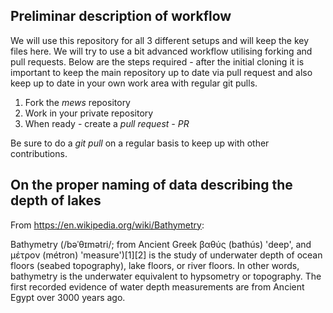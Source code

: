 ## Preliminar description of workflow

We will use this repository for all 3 different setups and will keep the key files here. We will try to use a bit advanced workflow utilising forking and pull requests.
Below are the steps required - after the initial cloning it is important to keep the main repository up to date via pull request and also keep up to date in your own work area with regular git pulls.

  1. Fork the *mews* repository
  2. Work in your private repository
  3. When ready - create a *pull request - PR*

Be sure to do a *git pull* on a regular basis to keep up with other contributions.



## On the proper naming of data describing the depth of lakes

From https://en.wikipedia.org/wiki/Bathymetry:

Bathymetry (/bəˈθɪmətri/; from Ancient Greek βαθύς (bathús) 'deep', and μέτρον (métron) 'measure')[1][2] is the study of underwater depth of ocean floors (seabed topography), lake floors, or river floors. In other words, bathymetry is the underwater equivalent to hypsometry or topography. The first recorded evidence of water depth measurements are from Ancient Egypt over 3000 years ago.
